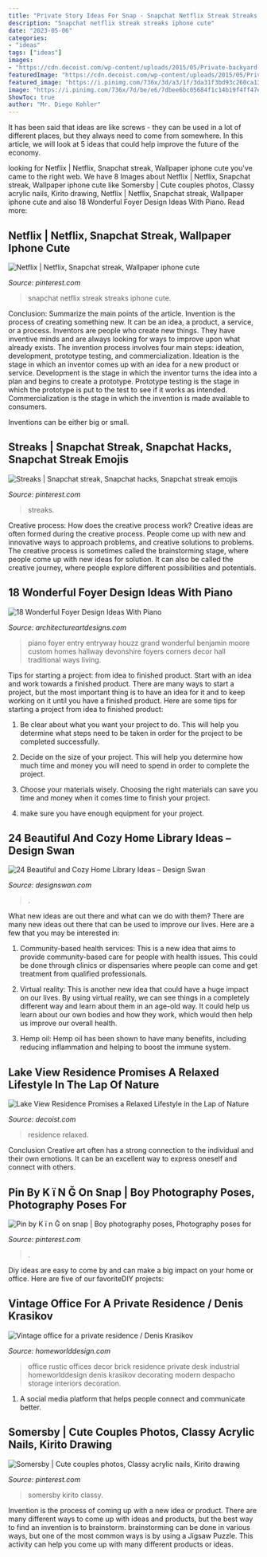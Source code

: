 ```yaml
---
title: "Private Story Ideas For Snap - Snapchat Netflix Streak Streaks Iphone Cute"
description: "Snapchat netflix streak streaks iphone cute"
date: "2023-05-06"
categories:
- "ideas"
tags: ["ideas"]
images:
- "https://cdn.decoist.com/wp-content/uploads/2015/05/Private-backyard-of-the-Lake-View-House-promises-a-relaxing-hub-with-sensational-views.jpg"
featuredImage: "https://cdn.decoist.com/wp-content/uploads/2015/05/Private-backyard-of-the-Lake-View-House-promises-a-relaxing-hub-with-sensational-views.jpg"
featured_image: "https://i.pinimg.com/736x/3d/a3/1f/3da31f3bd93c260ca13de703f130dbff.jpg"
image: "https://i.pinimg.com/736x/7d/be/e6/7dbee6bc05684f1c14b19f4ff47ed88a.jpg"
ShowToc: true
author: "Mr. Diego Kohler"
---
```



It has been said that ideas are like screws - they can be used in a lot of different places, but they always need to come from somewhere. In this article, we will look at 5 ideas that could help improve the future of the economy.

	

		
looking for Netflix | Netflix, Snapchat streak, Wallpaper iphone cute you've came to the right web. We have 8 Images about Netflix | Netflix, Snapchat streak, Wallpaper iphone cute like Somersby | Cute couples photos, Classy acrylic nails, Kirito drawing, Netflix | Netflix, Snapchat streak, Wallpaper iphone cute and also 18 Wonderful Foyer Design Ideas With Piano. Read more:
		
    
## Netflix | Netflix, Snapchat Streak, Wallpaper Iphone Cute

<img loading=lazy src="https://i.pinimg.com/736x/ab/fe/aa/abfeaa2173b994d9ff7bfcb957dc4768.jpg" onerror="this.onerror=null;this.src='https://tse4.mm.bing.net/th?id=OIP.ojCdbzOlCbJTWHQIwBXdHwHaOG&amp;pid=15.1';" alt="Netflix | Netflix, Snapchat streak, Wallpaper iphone cute">

_Source: pinterest.com_

>snapchat netflix streak streaks iphone cute. 

	

Conclusion: Summarize the main points of the article.
Invention is the process of creating something new. It can be an idea, a product, a service, or a process. Inventors are people who create new things. They have inventive minds and are always looking for ways to improve upon what already exists.
The invention process involves four main steps: ideation, development, prototype testing, and commercialization. Ideation is the stage in which an inventor comes up with an idea for a new product or service. Development is the stage in which the inventor turns the idea into a plan and begins to create a prototype. Prototype testing is the stage in which the prototype is put to the test to see if it works as intended. Commercialization is the stage in which the invention is made available to consumers.

Inventions can be either big or small.

    
## Streaks | Snapchat Streak, Snapchat Hacks, Snapchat Streak Emojis

<img loading=lazy src="https://i.pinimg.com/736x/1e/73/80/1e73807bb09aaf87213f070c6563ce63.jpg" onerror="this.onerror=null;this.src='https://tse3.mm.bing.net/th?id=OIP.2CMSEWLzx4xLSft4RywT7QHaNJ&amp;pid=15.1';" alt="Streaks | Snapchat streak, Snapchat hacks, Snapchat streak emojis">

_Source: pinterest.com_

>streaks. 

	

Creative process: How does the creative process work?
Creative ideas are often formed during the creative process. People come up with new and innovative ways to approach problems, and creative solutions to problems. The creative process is sometimes called the brainstorming stage, where people come up with new ideas for solution. It can also be called the creative journey, where people explore different possibilities and potentials.

    
## 18 Wonderful Foyer Design Ideas With Piano

<img loading=lazy src="http://www.architectureartdesigns.com/wp-content/uploads/2016/05/15-58-630x419.jpg" onerror="this.onerror=null;this.src='https://tse4.mm.bing.net/th?id=OIP.xx9l5eyziCWGXn_0igaTnwHaE7&amp;pid=15.1';" alt="18 Wonderful Foyer Design Ideas With Piano">

_Source: architectureartdesigns.com_

>piano foyer entry entryway houzz grand wonderful benjamin moore custom homes hallway devonshire foyers corners decor hall traditional ways living. 

	

Tips for starting a project: from idea to finished product.
Start with an idea and work towards a finished product. There are many ways to start a project, but the most important thing is to have an idea for it and to keep working on it until you have a finished product. Here are some tips for starting a project from idea to finished product: 
1. Be clear about what you want your project to do. This will help you determine what steps need to be taken in order for the project to be completed successfully. 

2. Decide on the size of your project. This will help you determine how much time and money you will need to spend in order to complete the project. 

3. Choose your materials wisely. Choosing the right materials can save you time and money when it comes time to finish your project. 

4. make sure you have enough equipment for your project.

    
## 24 Beautiful And Cozy Home Library Ideas – Design Swan

<img loading=lazy src="https://img.designswan.com/2012/07/library/12.jpg" onerror="this.onerror=null;this.src='https://tse2.mm.bing.net/th?id=OIP.4SHe4kgEr4M2HQv6cb_Z9wHaJ5&amp;pid=15.1';" alt="24 Beautiful and Cozy Home Library Ideas – Design Swan">

_Source: designswan.com_

>. 

	

What new ideas are out there and what can we do with them?
There are many new ideas out there that can be used to improve our lives. Here are a few that you may be interested in:
1. Community-based health services: This is a new idea that aims to provide community-based care for people with health issues. This could be done through clinics or dispensaries where people can come and get treatment from qualified professionals.

2. Virtual reality: This is another new idea that could have a huge impact on our lives. By using virtual reality, we can see things in a completely different way and learn about them in an age-old way. It could help us learn about our own bodies and how they work, which would then help us improve our overall health.

3. Hemp oil: Hemp oil has been shown to have many benefits, including reducing inflammation and helping to boost the immune system.

    
## Lake View Residence Promises A Relaxed Lifestyle In The Lap Of Nature

<img loading=lazy src="https://cdn.decoist.com/wp-content/uploads/2015/05/Private-backyard-of-the-Lake-View-House-promises-a-relaxing-hub-with-sensational-views.jpg" onerror="this.onerror=null;this.src='https://tse4.mm.bing.net/th?id=OIP.rgNRRdXFoMQPCcUgFtrsyQHaFz&amp;pid=15.1';" alt="Lake View Residence Promises a Relaxed Lifestyle in the Lap of Nature">

_Source: decoist.com_

>residence relaxed. 

	

Conclusion
Creative art often has a strong connection to the individual and their own emotions. It can be an excellent way to express oneself and connect with others.

    
## Pin By K ï N Ğ On Snap | Boy Photography Poses, Photography Poses For

<img loading=lazy src="https://i.pinimg.com/736x/7d/be/e6/7dbee6bc05684f1c14b19f4ff47ed88a.jpg" onerror="this.onerror=null;this.src='https://tse1.mm.bing.net/th?id=OIP.5iACuP7_1vCpacl_7-bUSAHaNK&amp;pid=15.1';" alt="Pin by K ï n Ğ on snap | Boy photography poses, Photography poses for">

_Source: pinterest.com_

>. 

	

Diy ideas are easy to come by and can make a big impact on your home or office. Here are five of our favoriteDIY projects: 

    
## Vintage Office For A Private Residence / Denis Krasikov

<img loading=lazy src="http://homeworlddesign.com/wp-content/uploads/2015/02/Vintage-office-for-a-private-residence-Denis-Krasikov-www.homeworlddesign.-com-2.jpg" onerror="this.onerror=null;this.src='https://tse2.mm.bing.net/th?id=OIP.mdIAfSu6RvO8U9kgfT87PQHaFj&amp;pid=15.1';" alt="Vintage office for a private residence / Denis Krasikov">

_Source: homeworlddesign.com_

>office rustic offices decor brick residence private desk industrial homeworlddesign denis krasikov decorating modern despacho storage interiors decoration. 

	

1. A social media platform that helps people connect and communicate better.

    
## Somersby | Cute Couples Photos, Classy Acrylic Nails, Kirito Drawing

<img loading=lazy src="https://i.pinimg.com/736x/3d/a3/1f/3da31f3bd93c260ca13de703f130dbff.jpg" onerror="this.onerror=null;this.src='https://tse3.mm.bing.net/th?id=OIP.xyd6UotLy8aXedxOqMezBgHaN_&amp;pid=15.1';" alt="Somersby | Cute couples photos, Classy acrylic nails, Kirito drawing">

_Source: pinterest.com_

>somersby kirito classy. 

	

Invention is the process of coming up with a new idea or product. There are many different ways to come up with ideas and products, but the best way to find an invention is to brainstorm. brainstorming can be done in various ways, but one of the most common ways is by using a Jigsaw Puzzle. This activity can help you come up with many different products or ideas.

